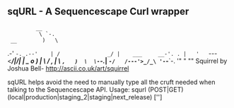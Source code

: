 sqURL - A Sequencescape Curl wrapper
------------------------------------
             __
              \ `-.
     __        )   \
  .-'  `-._.--'    |
 /               _/
|    ___     __-'. .
|   '   `---<___/|/|
|     _          o  )
|      \   /  ,     |
\  `,   )  \  \-`-._|
 `-/   /---'>_/_\
 '-`-__`-. '"   "
       ""
Squirrel by Joshua Bell-
http://ascii.co.uk/art/squirrel

sqURL helps avoid the need to manually type all the cruft needed when talking to the Sequencescape API.
Usage:
squrl (POST|GET) (local|production|staging_2|staging|next_release) <endpoint> ['<data>']
